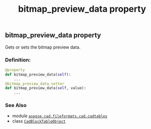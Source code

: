 ﻿---
title: bitmap_preview_data property
second_title: Aspose.CAD for Python via .NET API References
description: 
type: docs
weight: 80
url: /python-net/aspose.cad.fileformats.cad.cadtables/cadblocktableobject/bitmap_preview_data/
is_root: false
---

## bitmap_preview_data property


Gets or sets the bitmap preview data.
### Definition:
```python
@property
def bitmap_preview_data(self):
    ...
@bitmap_preview_data.setter
def bitmap_preview_data(self, value):
    ...
```

### See Also
* module [`aspose.cad.fileformats.cad.cadtables`](../../)
* class [`CadBlockTableObject`](/cad/python-net/aspose.cad.fileformats.cad.cadtables/cadblocktableobject)
